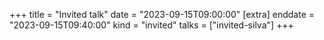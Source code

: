 +++
title = "Invited talk"
date = "2023-09-15T09:00:00"
[extra]
enddate = "2023-09-15T09:40:00"
kind = "invited"
talks = ["invited-silva"]
+++
